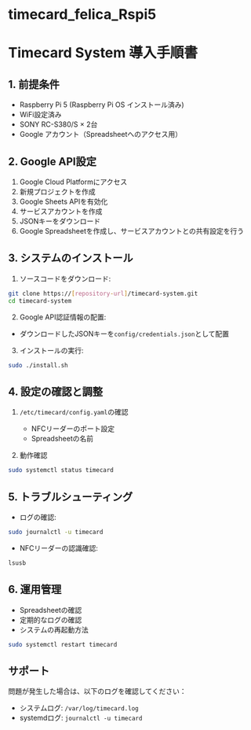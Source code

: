 # timecard_felica_Rspi5
# Timecard System 導入手順書

## 1. 前提条件
- Raspberry Pi 5 (Raspberry Pi OS インストール済み)
- WiFi設定済み
- SONY RC-S380/S × 2台
- Google アカウント（Spreadsheetへのアクセス用）

## 2. Google API設定
1. Google Cloud Platformにアクセス
2. 新規プロジェクトを作成
3. Google Sheets APIを有効化
4. サービスアカウントを作成
5. JSONキーをダウンロード
6. Google Spreadsheetを作成し、サービスアカウントとの共有設定を行う

## 3. システムのインストール
1. ソースコードをダウンロード:
```bash
git clone https://[repository-url]/timecard-system.git
cd timecard-system
```

2. Google API認証情報の配置:
- ダウンロードしたJSONキーを`config/credentials.json`として配置

3. インストールの実行:
```bash
sudo ./install.sh
```

## 4. 設定の確認と調整
1. `/etc/timecard/config.yaml`の確認
   - NFCリーダーのポート設定
   - Spreadsheetの名前

2. 動作確認
```bash
sudo systemctl status timecard
```

## 5. トラブルシューティング
- ログの確認:
```bash
sudo journalctl -u timecard
```

- NFCリーダーの認識確認:
```bash
lsusb
```

## 6. 運用管理
- Spreadsheetの確認
- 定期的なログの確認
- システムの再起動方法
```bash
sudo systemctl restart timecard
```

## サポート
問題が発生した場合は、以下のログを確認してください：
- システムログ: `/var/log/timecard.log`
- systemdログ: `journalctl -u timecard`
